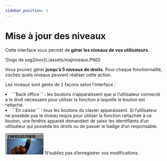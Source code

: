 ```yaml
---
sidebar_position: 3
---
```


# Mise à jour des niveaux 

Cette interface vous permet de **gérer les niveaux de vos utilisateurs**.

<div className="contenaireImg">
    ![logo de seg2inov](./assets/majniveaux.PNG)
    </div>

Vous pouvez gérer **jusqu’à 5 niveaux de droits**. Pour chaque fonctionnalité, cochez quels niveaux peuvent réaliser cette action.

Les niveaux sont gérés de 2 façons selon l’interface :

<li> ```Back office``` : les boutons n’apparaissent que si l’utilisateur connecté a le droit nécessaire pour utiliser la fonction à laquelle le bouton est rattaché. </li>

<li> ```En caisse``` : tous les boutons du clavier apparaissent. Si l’utilisateur ne possède pas le niveau requis pour utiliser la fonction rattachée à ce bouton, une fenêtre apparait demandant de saisir les identifiants d’un utilisateur qui possède les droits ou de passer le badge d’un responsable. </li>

![illustration aspect test](./assets/enregistrer.PNG)     N’oubliez pas d’enregistrer vos modifications. 